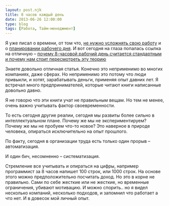 ```yaml
---
layout: post.njk
title: 8 часов каждый день
date: 2013-06-26 12:00:00
type: blog
tags: [Работа, Тайм-менеджмент]
---
```


Я уже писал о времени, от том что, [не нужно усложнять свою работу](http://macgera.name/blog/do-not-your-work-harder/) и о [планировании рабочего дня](http://macgera.name/blog/day-planing/). И вот сегодня на глаза попалась ссылка на отличную – [почему 8-часовой рабочий день считается стандартным и почему нам стоит пересмотреть эту теорию](http://lifehacker.ru/2013/06/26/pochemu-8-chasovoj-rabochij-den-schitaetsya-standartnym-i-pochemu-nam-stoit-peresmotret-etu-teoriyu/)

Знаете довольно отличная статья. Конечно это неприменимо во многих компаниях, даже сферах. Но неприменимо это потому что люди привыкли, и хотят, зарабатывать деньги, применяя опыт давних лет. Я встречал много предпринимателей, которые читают книги написанные довольно давно.

Я не говорю что эти книги учат не правильным вещам. Но тем не менее, очень важно учитывать фактор своевременности.

То есть сегодня другие реалии, сегодня мы развиты более сильно в интеллектуальном плане. Почему же мы не экспериментируем? Почему же мы не пробуем что-то новое? Это наверное в природе человека, опираться исключительно на опыт прошлого.

По факту, сегодня в организации труда есть только один прорыв – автоматизация.

И один бич, несомненно – систематизация.

Стремление все учитывать и опираться на цифры, например программист за 8 часов напишет 100 строк, или 1000 строк. На основе этого можно предположительно посчитать доход. Но это в корне не правильно. Сами по себе жесткие или не жесткие, но временные ограничения, убивают мотивацию. И можно спорить.. но я видел несколько компаний, несколько подходов, и запомнил что работает а что нет. И в довесок мой личный опыт.
